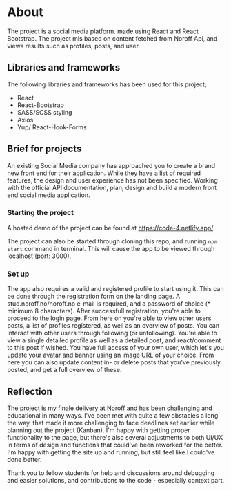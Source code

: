 # About

The project is a social media platform. made using React and React Bootstrap. The project mis based on content fetched from Noroff Api, and views results such as profiles, posts, and user.

## Libraries and frameworks

The following libraries and frameworks has been used for this project;

- React
- React-Bootstrap
- SASS/SCSS styling
- Axios
- Yup/ React-Hook-Forms

## Brief for projects

An existing Social Media company has approached you to create a brand new front end for their application. While they have a list of required features, the design and user experience has not been specified. Working with the official API documentation, plan, design and build a modern front end social media application.

### Starting the project

A hosted demo of the project can be found at https://code-4.netlify.app/.

The project can also be started through cloning this repo, and running `npm start` command in terminal. This will cause the app to be viewed through localhost (port: 3000).

### Set up

The app also requires a valid and registered profile to start using it. This can be done through the registration form on the landing page. A stud.noroff.no/noroff.no e-mail is required, and a password of choice (\* minimum 8 characters).
After successfull registration, you're able to proceed to the login page. From here on you're able to view other users posts, a list of profiles registered, as well as an overview of posts. You can interact with other users through following (or unfollowing). You're able to view a single detailed profile as well as a detailed post, and react/comment to this post if wished. You have full access of your own user, which let's you update your avatar and banner using an image URL of your choice. From here you can also update content in- or delete posts that you've previously posted, and get a full overview of these.

## Reflection

The project is my finale delivery at Noroff and has been challenging and educational in many ways. I've been met with quite a few obstacles a long the way, that made it more challenging to face deadlines set earlier while planning out the project (Kanban). I'm happy with getting proper functionality to the page, but there's also several adjustments to both UI/UX in terms of design and functions that could've been reworked for the better. I'm happy with getting the site up and running, but still feel like I could've done better.

Thank you to fellow students for help and discussions around debugging and easier solutions, and contributions to the code - especially context part.

